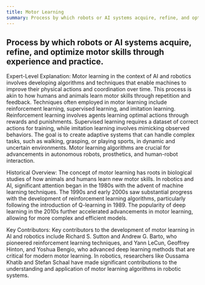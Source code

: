```yaml
---
title: Motor Learning
summary: Process by which robots or AI systems acquire, refine, and optimize motor skills through experience and practice.
---
```

## Process by which robots or AI systems acquire, refine, and optimize motor skills through experience and practice.

Expert-Level Explanation:
Motor learning in the context of AI and robotics involves developing algorithms and techniques that enable machines to improve their physical actions and coordination over time. This process is akin to how humans and animals learn motor skills through repetition and feedback. Techniques often employed in motor learning include reinforcement learning, supervised learning, and imitation learning. Reinforcement learning involves agents learning optimal actions through rewards and punishments. Supervised learning requires a dataset of correct actions for training, while imitation learning involves mimicking observed behaviors. The goal is to create adaptive systems that can handle complex tasks, such as walking, grasping, or playing sports, in dynamic and uncertain environments. Motor learning algorithms are crucial for advancements in autonomous robots, prosthetics, and human-robot interaction.

Historical Overview:
The concept of motor learning has roots in biological studies of how animals and humans learn new motor skills. In robotics and AI, significant attention began in the 1980s with the advent of machine learning techniques. The 1990s and early 2000s saw substantial progress with the development of reinforcement learning algorithms, particularly following the introduction of Q-learning in 1989. The popularity of deep learning in the 2010s further accelerated advancements in motor learning, allowing for more complex and efficient models.

Key Contributors:
Key contributors to the development of motor learning in AI and robotics include Richard S. Sutton and Andrew G. Barto, who pioneered reinforcement learning techniques, and Yann LeCun, Geoffrey Hinton, and Yoshua Bengio, who advanced deep learning methods that are critical for modern motor learning. In robotics, researchers like Oussama Khatib and Stefan Schaal have made significant contributions to the understanding and application of motor learning algorithms in robotic systems.